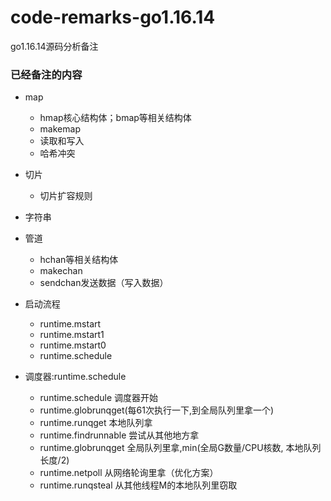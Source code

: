# code-remarks-go1.16.14 
go1.16.14源码分析备注

### 已经备注的内容
- map
  - hmap核心结构体；bmap等相关结构体
  - makemap
  - 读取和写入
  - 哈希冲突
  

- 切片
  - 切片扩容规则
  
  
- 字符串


- 管道
  - hchan等相关结构体
  - makechan
  - sendchan发送数据（写入数据）
  

- 启动流程
  - runtime.mstart 
  - runtime.mstart1
  - runtime.mstart0
  - runtime.schedule


- 调度器:runtime.schedule
  - runtime.schedule 调度器开始
  - runtime.globrunqget(每61次执行一下,到全局队列里拿一个)
  - runtime.runqget 本地队列拿
  - runtime.findrunnable 尝试从其他地方拿
  - runtime.globrunqget 全局队列里拿,min(全局G数量/CPU核数, 本地队列长度/2)
  - runtime.netpoll 从网络轮询里拿（优化方案）
  - runtime.runqsteal 从其他线程M的本地队列里窃取
